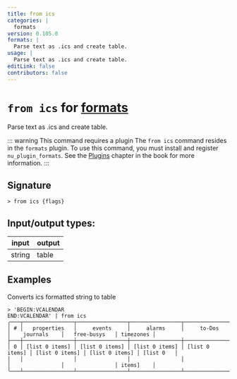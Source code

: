 ```yaml
---
title: from ics
categories: |
  formats
version: 0.105.0
formats: |
  Parse text as .ics and create table.
usage: |
  Parse text as .ics and create table.
editLink: false
contributors: false
---
```

<!-- This file is automatically generated. Please edit the command in https://github.com/nushell/nushell instead. -->

# `from ics` for [formats](/commands/categories/formats.md)

<div class='command-title'>Parse text as .ics and create table.</div>

::: warning This command requires a plugin
The `from ics` command resides in the `formats` plugin.
To use this command, you must install and register `nu_plugin_formats`.
See the [Plugins](/book/plugins.html) chapter in the book for more information.
:::


## Signature

```> from ics {flags} ```


## Input/output types:

| input  | output |
| ------ | ------ |
| string | table  |
## Examples

Converts ics formatted string to table
```nu
> 'BEGIN:VCALENDAR
END:VCALENDAR' | from ics
╭───┬────────────────┬────────────────┬────────────────┬────────────────┬────────────────┬────────────────┬───────────╮
│ # │   properties   │     events     │     alarms     │     to-Dos     │    journals    │   free-busys   │ timezones │
├───┼────────────────┼────────────────┼────────────────┼────────────────┼────────────────┼────────────────┼───────────┤
│ 0 │ [list 0 items] │ [list 0 items] │ [list 0 items] │ [list 0 items] │ [list 0 items] │ [list 0 items] │ [list 0   │
│   │                │                │                │                │                │                │ items]    │
╰───┴────────────────┴────────────────┴────────────────┴────────────────┴────────────────┴────────────────┴───────────╯

```
